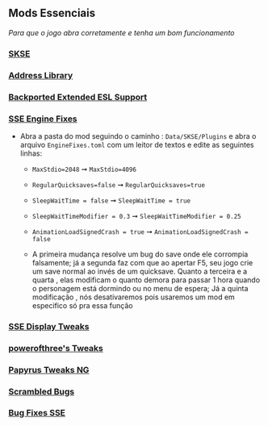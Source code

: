 ## Mods Essenciais

_Para que o jogo abra corretamente e tenha um bom funcionamento_

### [SKSE](https://www.nexusmods.com/skyrimspecialedition/mods/30379)
### [Address Library](https://www.nexusmods.com/skyrimspecialedition/mods/32444)
### [Backported Extended ESL Support](https://www.nexusmods.com/skyrimspecialedition/mods/106441)
### [SSE Engine Fixes](https://www.nexusmods.com/skyrimspecialedition/mods/17230)
  - Abra a pasta do mod seguindo o caminho : `Data/SKSE/Plugins` e abra o arquivo `EngineFixes.toml` com um leitor de textos e edite as seguintes linhas:
    - `MaxStdio=2048` ➞ `MaxStdio=4096`
    - `RegularQuicksaves=false` ➞ `RegularQuicksaves=true`
    - `SleepWaitTime = false` ➞ `SleepWaitTime = true`
    - `SleepWaitTimeModifier = 0.3` ➞ `SleepWaitTimeModifier = 0.25`
    - `AnimationLoadSignedCrash = true` ➞ `AnimationLoadSignedCrash = false`

    - A primeira mudança resolve um bug do save onde ele corrompia falsamente; já a segunda faz com que ao apertar F5, seu jogo crie um save normal ao invés de um quicksave. Quanto a terceira e a quarta , elas modificam o quanto demora para passar 1 hora quando o personagem está dormindo ou no menu de espera; Já a quinta modificação , nós desativaremos pois usaremos um mod em especifico só pra essa função
### [SSE Display Tweaks](https://www.nexusmods.com/skyrimspecialedition/mods/34705)
### [powerofthree's Tweaks](https://www.nexusmods.com/skyrimspecialedition/mods/51073)
### [Papyrus Tweaks NG](https://www.nexusmods.com/skyrimspecialedition/mods/77779)
### [Scrambled Bugs](https://www.nexusmods.com/skyrimspecialedition/mods/43532)
### [Bug Fixes SSE](https://www.nexusmods.com/skyrimspecialedition/mods/33261)
